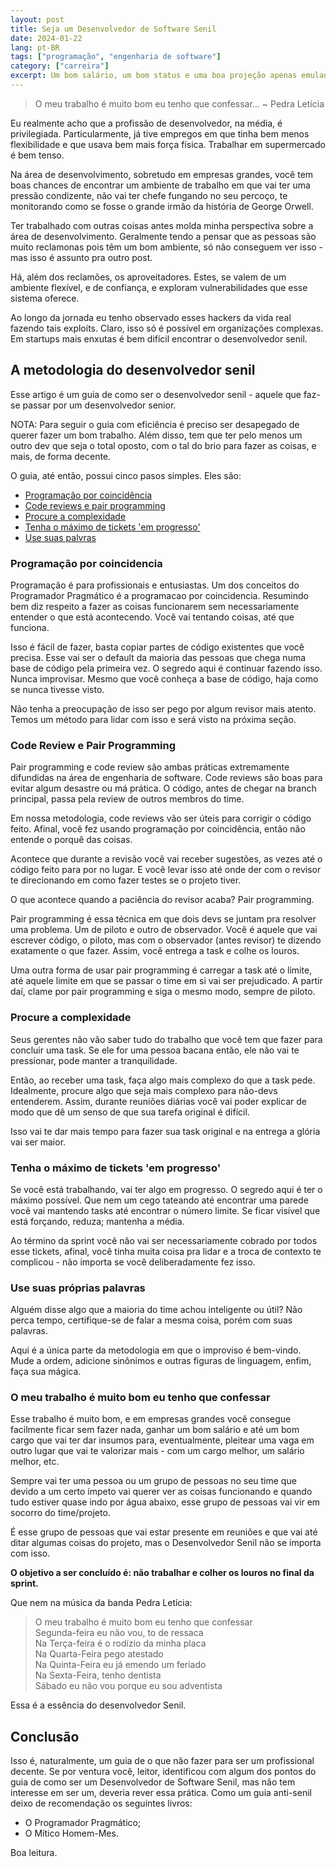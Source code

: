 ```yaml
---
layout: post
title: Seja um Desenvolvedor de Software Senil
date: 2024-01-22
lang: pt-BR
tags: ["programação", "engenharia de software"]
category: ["carreira"]
excerpt: Um bom salário, um bom status e uma boa projeção apenas emulando a capacidade de um desenvolvedor Senior. Sim, com o guia para ser um desenvolvedor Senil você obtém tudo que um senior médio tem mas com menos da metade do esforço.
---
```


> O meu trabalho é muito bom eu tenho que confessar...
> ~ Pedra Letícia

Eu realmente acho que a profissão de desenvolvedor, na média, é privilegiada. Particularmente, já tive empregos em que
tinha bem menos flexibilidade e que usava bem mais força física. Trabalhar em supermercado é bem tenso.

Na área de desenvolvimento, sobretudo em empresas grandes, você tem boas chances de encontrar um ambiente de trabalho em que vai ter uma pressão condizente, não vai ter chefe fungando no seu percoço, te monitorando como se fosse o grande irmão da história de George Orwell.

Ter trabalhado com outras coisas antes molda minha perspectiva sobre a área de desenvolvimento. Geralmente tendo
a pensar que as pessoas são muito reclamonas pois têm um bom ambiente, só não conseguem ver isso - mas isso é assunto
pra outro post.

Há, além dos reclamões, os aproveitadores. Estes, se valem de um ambiente flexível, e de confiança, e exploram vulnerabilidades que esse sistema oferece.

Ao longo da jornada eu tenho observado esses hackers da vida real fazendo tais exploits. Claro, isso só é possível em
organizações complexas. Em startups mais enxutas é bem difícil encontrar o desenvolvedor senil.

## A metodologia do desenvolvedor senil

Esse artigo é um guia de como ser o desenvolvedor senil - aquele que faz-se passar por um desenvolvedor senior.

NOTA: Para seguir o guia com eficiência é preciso ser desapegado de querer fazer um bom trabalho. Além disso, tem que
ter pelo menos um outro dev que seja o total oposto, com o tal do brio para fazer as coisas, e mais, de forma decente.

O guia, até então, possui cinco pasos simples. Eles são:

- [Programação por coincidência](#programação-por-coincidencia)
- [Code reviews e pair programming](#code-review-e-pair-programming)
- [Procure a complexidade](#procure-a-complexidade)
- [Tenha o máximo de tickets 'em progresso'](#tenha-o-máximo-de-tickets-em-progresso)
- [Use suas palvras](#use-suas-próprias-palavras)

### Programação por coincidencia

Programação é para profissionais e entusiastas. Um dos conceitos do Programador Pragmático é a programacao por
coincidencia. Resumindo bem diz respeito a fazer as coisas funcionarem sem necessariamente entender o que está
acontecendo. Você vai tentando coisas, até que funciona.

Isso é fácil de fazer, basta copiar partes de código existentes que você precisa. Esse vai ser o default da maioria das
pessoas que chega numa base de código pela primeira vez. O segredo aqui é continuar fazendo isso. Nunca improvisar.
Mesmo que você conheça a base de código, haja como se nunca tivesse visto.

Não tenha a preocupação de isso ser pego por algum revisor mais atento. Temos um método para lidar com isso e será
visto na próxima seção.

### Code Review e Pair Programming

Pair programming e code review são ambas práticas extremamente difundidas na área de engenharia de software. Code
reviews são boas para evitar algum desastre ou má prática. O código, antes de chegar na branch principal, passa pela
review de outros membros do time.

Em nossa metodologia, code reviews vão ser úteis para corrigir o código feito. Afinal, você fez usando programação por
coincidência, então não entende o porquê das coisas.

Acontece que durante a revisão você vai receber sugestões, as vezes até o código feito para por no lugar. E você levar
isso até onde der com o revisor te direcionando em como fazer testes se o projeto tiver.

O que acontece quando a paciência do revisor acaba? Pair programming.

Pair programming é essa técnica em que dois devs se juntam pra resolver uma problema. Um de piloto e outro de observador.
Você é aquele que vai escrever código, o piloto, mas com o observador (antes revisor) te dizendo exatamente o que fazer.
Assim, você entrega a task e colhe os louros.

Uma outra forma de usar pair programming é carregar a task até o limite, até aquele limite em que se passar o time em si
vai ser prejudicado. A partir daí, clame por pair programming e siga o mesmo modo, sempre de piloto.

### Procure a complexidade

Seus gerentes não vão saber tudo do trabalho que você tem que fazer para concluir uma task. Se ele for uma pessoa bacana
então, ele não vai te pressionar, pode manter a tranquilidade.

Então, ao receber uma task, faça algo mais complexo do que a task pede. Idealmente, procure algo que seja mais complexo
para não-devs entenderem. Assim, durante reuniões diárias você vai poder explicar de modo que dê um senso de que sua
tarefa original é difícil.

Isso vai te dar mais tempo para fazer sua task original e na entrega a glória vai ser maior.

### Tenha o máximo de tickets 'em progresso'

Se você está trabalhando, vai ter algo em progresso. O segredo aqui é ter o máximo possível. Que nem um cego tateando
até encontrar uma parede você vai mantendo tasks até encontrar o número limite. Se ficar visível que está forçando,
reduza; mantenha a média.

Ao término da sprint você não vai ser necessariamente cobrado por todos esse tickets, afinal, você tinha muita coisa pra lidar
e a troca de contexto te complicou - não importa se você deliberadamente fez isso.

### Use suas próprias palavras

Alguém disse algo que a maioria do time achou inteligente ou útil? Não perca tempo, certifique-se de falar a mesma
coisa, porém com suas palavras.

Aqui é a única parte da metodologia em que o improviso é bem-vindo. Mude a ordem, adicione sinônimos e outras figuras de linguagem, enfim, faça sua mágica.

### O meu trabalho é muito bom eu tenho que confessar

Esse trabalho é muito bom, e em empresas grandes você consegue facilmente ficar sem fazer nada, ganhar um bom salário e até um
bom cargo que vai ter dar insumos para, eventualmente, pleitear uma vaga em outro lugar que vai te valorizar mais - com
um cargo melhor, um salário melhor, etc.

Sempre vai ter uma pessoa ou um grupo de pessoas no seu time que devido a um certo ímpeto vai querer ver as coisas
funcionando e quando tudo estiver quase indo por água abaixo, esse grupo de pessoas vai vir em socorro do time/projeto.

É esse grupo de pessoas que vai estar presente em reuniões e que vai até ditar algumas coisas do projeto, mas
o Desenvolvedor Senil não se importa com isso.

**O objetivo a ser concluído é: não trabalhar e colher os louros no final da sprint.**

Que nem na música da banda Pedra Letícia:

> O meu trabalho é muito bom eu tenho que confessar<br />
> Segunda-feira eu não vou, to de ressaca<br />
> Na Terça-feira é o rodízio da minha placa<br />
> Na Quarta-Feira pego atestado<br />
> Na Quinta-Feira eu já emendo um feriado<br />
> Na Sexta-Feira, tenho dentista<br />
> Sábado eu não vou porque eu sou adventista

Essa é a essência do desenvolvedor Senil.

## Conclusão

Isso é, naturalmente, um guia de o que não fazer para ser um profissional decente. Se por ventura você, leitor,
identificou com algum dos pontos do guia de como ser um Desenvolvedor de Software Senil, mas não tem interesse em ser
um, deveria rever essa prática. Como um guia anti-senil deixo de recomendação os seguintes livros:

- O Programador Pragmático;
- O Mítico Homem-Mes.

Boa leitura.
